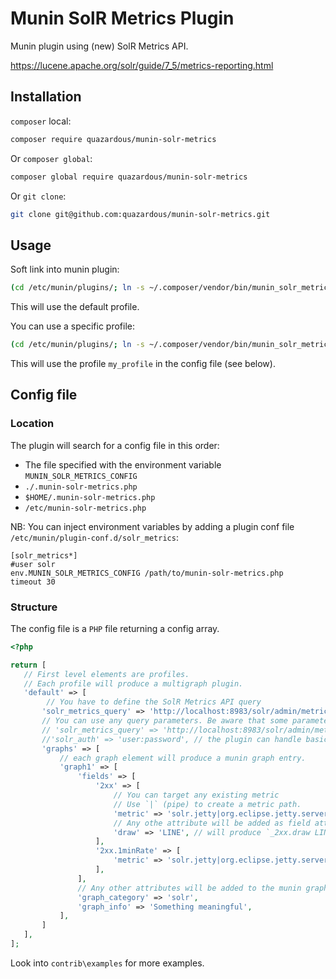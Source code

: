 # Munin SolR Metrics Plugin

Munin plugin using (new) SolR Metrics API.

https://lucene.apache.org/solr/guide/7_5/metrics-reporting.html

## Installation

`composer` local:

```bash
composer require quazardous/munin-solr-metrics
```

Or `composer global`:

```bash
composer global require quazardous/munin-solr-metrics
```

Or `git clone`:

```bash
git clone git@github.com:quazardous/munin-solr-metrics.git
```

## Usage

Soft link into munin plugin:

```bash
(cd /etc/munin/plugins/; ln -s ~/.composer/vendor/bin/munin_solr_metrics solr_metrics)
```
This will use the default profile.

You can use a specific profile:

```bash
(cd /etc/munin/plugins/; ln -s ~/.composer/vendor/bin/munin_solr_metrics solr_metrics_my_profile)
```
This will use the profile `my_profile` in the config file (see below).

## Config file

### Location

The plugin will search for a config file in this order:
  - The file specified with the environment variable `MUNIN_SOLR_METRICS_CONFIG`
  - `./.munin-solr-metrics.php`
  - `$HOME/.munin-solr-metrics.php`
  - `/etc/munin-solr-metrics.php`
  
NB: You can inject environment variables by adding a plugin conf file `/etc/munin/plugin-conf.d/solr_metrics`:

```
[solr_metrics*]
#user solr
env.MUNIN_SOLR_METRICS_CONFIG /path/to/munin-solr-metrics.php
timeout 30

```
  
### Structure
  
The config file is a `PHP` file returning a config array.
 
 ```php
 <?php

return [
    // First level elements are profiles.
    // Each profile will produce a multigraph plugin.
    'default' => [
    	 // You have to define the SolR Metrics API query
        'solr_metrics_query' => 'http://localhost:8983/solr/admin/metrics',
        // You can use any query parameters. Be aware that some parameters can change the response structure and affect the metric definitions below.
        // 'solr_metrics_query' => 'http://localhost:8983/solr/admin/metrics?group=core',
        //'solr_auth' => 'user:password', // the plugin can handle basic auth
        'graphs' => [
            // each graph element will produce a munin graph entry.
            'graph1' => [
                'fields' => [
                    '2xx' => [
                        // You can target any existing metric
                        // Use `|` (pipe) to create a metric path. 
                        'metric' => 'solr.jetty|org.eclipse.jetty.server.handler.DefaultHandler.2xx-responses|count',
                        // Any othe attribute will be added as field attribute to the munin graph config.
                        'draw' => 'LINE', // will produce `_2xx.draw LINE`
                    ],
                    '2xx.1minRate' => [
                        'metric' => 'solr.jetty|org.eclipse.jetty.server.handler.DefaultHandler.2xx-responses|1minRate',
                    ],
                ],
                // Any other attributes will be added to the munin graph config.
                'graph_category' => 'solr',
                'graph_info' => 'Something meaningful',
            ],
        ]
    ],
];
```

Look into `contrib\examples` for more examples.